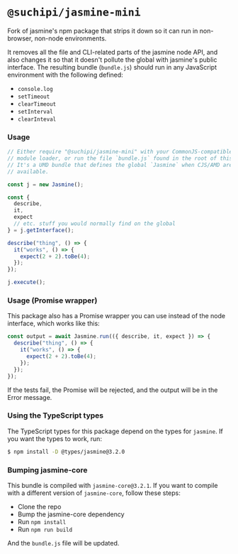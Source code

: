 # `@suchipi/jasmine-mini`

Fork of jasmine's npm package that strips it down so it can run in non-browser, non-node environments.

It removes all the file and CLI-related parts of the jasmine node API, and also changes it so that it doesn't pollute the global with jasmine's public interface. The resulting bundle (`bundle.js`) should run in any JavaScript environment with the following defined:

- `console.log`
- `setTimeout`
- `clearTimeout`
- `setInterval`
- `clearInteval`

### Usage

```js
// Either require "@suchipi/jasmine-mini" with your CommonJS-compatible
// module loader, or run the file `bundle.js` found in the root of this repo.
// It's a UMD bundle that defines the global `Jasmine` when CJS/AMD aren't
// available.

const j = new Jasmine();

const {
  describe,
  it,
  expect
  // etc. stuff you would normally find on the global
} = j.getInterface();

describe("thing", () => {
  it("works", () => {
    expect(2 + 2).toBe(4);
  });
});

j.execute();
```

### Usage (Promise wrapper)

This package also has a Promise wrapper you can use instead of the node interface, which works like this:

```js
const output = await Jasmine.run(({ describe, it, expect }) => {
  describe("thing", () => {
    it("works", () => {
      expect(2 + 2).toBe(4);
    });
  });
});
```

If the tests fail, the Promise will be rejected, and the output will be in the Error message.

### Using the TypeScript types

The TypeScript types for this package depend on the types for `jasmine`. If you want the types to work, run:

```sh
$ npm install -D @types/jasmine@3.2.0
```

### Bumping jasmine-core

This bundle is compiled with `jasmine-core@3.2.1`. If you want to compile with a different version of `jasmine-core`, follow these steps:

- Clone the repo
- Bump the jasmine-core dependency
- Run `npm install`
- Run `npm run build`

And the `bundle.js` file will be updated.
